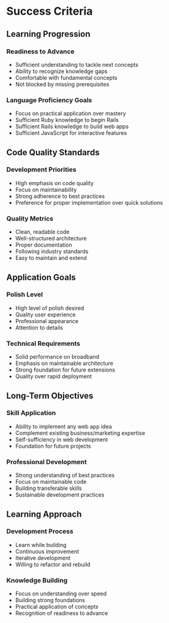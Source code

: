 # Success Criteria

## Learning Progression
### Readiness to Advance
- Sufficient understanding to tackle next concepts
- Ability to recognize knowledge gaps
- Comfortable with fundamental concepts
- Not blocked by missing prerequisites

### Language Proficiency Goals
- Focus on practical application over mastery
- Sufficient Ruby knowledge to begin Rails
- Sufficient Rails knowledge to build web apps
- Sufficient JavaScript for interactive features

## Code Quality Standards
### Development Priorities
- High emphasis on code quality
- Focus on maintainability
- Strong adherence to best practices
- Preference for proper implementation over quick solutions

### Quality Metrics
- Clean, readable code
- Well-structured architecture
- Proper documentation
- Following industry standards
- Easy to maintain and extend

## Application Goals
### Polish Level
- High level of polish desired
- Quality user experience
- Professional appearance
- Attention to details

### Technical Requirements
- Solid performance on broadband
- Emphasis on maintainable architecture
- Strong foundation for future extensions
- Quality over rapid deployment

## Long-Term Objectives
### Skill Application
- Ability to implement any web app idea
- Complement existing business/marketing expertise
- Self-sufficiency in web development
- Foundation for future projects

### Professional Development
- Strong understanding of best practices
- Focus on maintainable code
- Building transferable skills
- Sustainable development practices

## Learning Approach
### Development Process
- Learn while building
- Continuous improvement
- Iterative development
- Willing to refactor and rebuild

### Knowledge Building
- Focus on understanding over speed
- Building strong foundations
- Practical application of concepts
- Recognition of readiness to advance